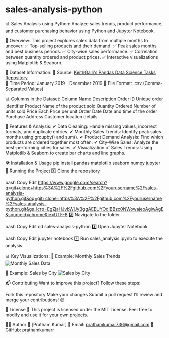 # sales-analysis-python

📊 Sales Analysis using Python:
Analyze sales trends, product performance, and customer purchasing behavior using Python and Jupyter Notebook.


📌 Overview:
This project explores sales data from multiple months to uncover:
✅ Top-selling products and their demand.
✅ Peak sales months and best business periods.
✅ City-wise sales performance.
✅ Correlation between quantity ordered and product prices.
✅ Interactive visualizations using Matplotlib & Seaborn.

📂 Dataset Information:
🔹 Source: [KeithGalli's Pandas Data Science Tasks Repository](https://github.com/KeithGalli/Pandas-Data-Science-Tasks)  
🔹 Time Period: January 2019 - December 2019
🔹 File Format: .csv (Comma-Separated Values)

📊 Columns in the Dataset:
Column Name	Description
Order ID	Unique order identifier
Product	Name of the product sold
Quantity Ordered	Number of units sold
Price Each	Price per unit
Order Date	Date and time of the order
Purchase Address	Customer location details

🚀 Features & Analysis:
✔ Data Cleaning: Handle missing values, incorrect formats, and duplicate entries.
✔ Monthly Sales Trends: Identify peak sales months using groupby() and sum().
✔ Product Demand Analysis: Find which products are ordered together most often.
✔ City-Wise Sales: Analyze the best-performing cities for sales.
✔ Visualization of Sales Trends: Using Matplotlib & Seaborn to create bar charts and line graphs.

🛠 Installation & Usage
pip install pandas matplotlib seaborn numpy jupyter
📜 Running the Project
1️⃣ Clone the repository

bash
Copy
Edit
https://www.google.com/search?q=git+clone+https%3A%2F%2Fgithub.com%2Fyourusername%2Fsales-analysis-python.git&oq=git+clone+https%3A%2F%2Fgithub.com%2Fyourusername%2Fsales-analysis-python.git&gs_lcrp=EgZjaHJvbWUyBggAEEUYOdIBBzc0NWowajeoAgiwAgE&sourceid=chrome&ie=UTF-8
2️⃣ Navigate to the folder

bash
Copy
Edit
cd sales-analysis-python
3️⃣ Open Jupyter Notebook

bash
Copy
Edit
jupyter notebook
4️⃣ Run sales_analysis.ipynb to execute the analysis.

📊 Key Visualizations:
📌 Example: Monthly Sales Trends
![Monthly Sales Data](https://imgur.com/a/QV73aID)

📌 Example: Sales by City
![Sales by City](https://imgur.com/a/tGhowXi)

📬 Contributing
Want to improve this project? Follow these steps:

Fork this repository
Make your changes
Submit a pull request
I’ll review and merge your contributions! 😊

📄 License
📜 This project is licensed under the MIT License. Feel free to modify and use it for your own projects.

👨‍💻 Author
👤 [Pratham Kumar]
📧 Email: prathamkumar736@gmail.com
🔗 GitHub: prathamkumarr
